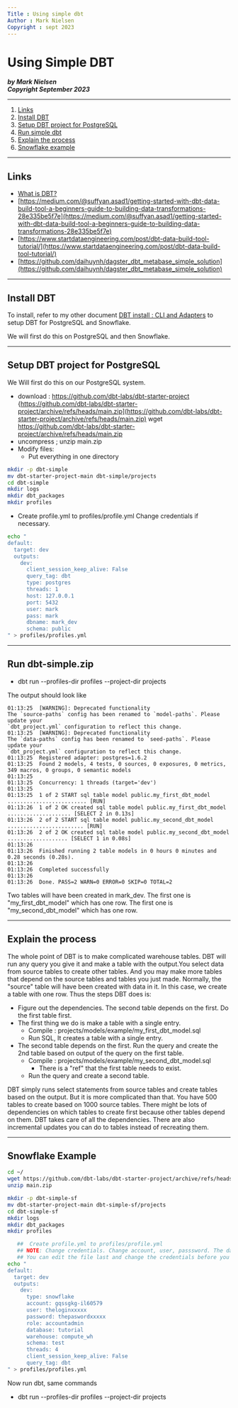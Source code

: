 ```yaml
---
Title : Using simple dbt
Author : Mark Nielsen
Copyright : sept 2023
---
```


Using Simple DBT
===============

_**by Mark Nielsen  
Copyright September 2023**_

* * *

1. [Links](#links)
2. [Install DBT](#install)
2. [Setup DBT project for PostgreSQL](#simple)
3. [Run simple dbt](#run)
4. [Explain the process](#explain)
5. [Snowflake example](#sf)
* * *

<a name=links></a>Links
-----

* [What is DBT?](https://www.getdbt.com/blog/what-exactly-is-dbt)
* [https://medium.com/@suffyan.asad1/getting-started-with-dbt-data-build-tool-a-beginners-guide-to-building-data-transformations-28e335be5f7e](https://medium.com/@suffyan.asad1/getting-started-with-dbt-data-build-tool-a-beginners-guide-to-building-data-transformations-28e335be5f7e)
* [https://www.startdataengineering.com/post/dbt-data-build-tool-tutorial/](https://www.startdataengineering.com/post/dbt-data-build-tool-tutorial/)
* [https://github.com/daihuynh/dagster_dbt_metabase_simple_solution](https://github.com/daihuynh/dagster_dbt_metabase_simple_solution)

* * *

<a name=install></a>Install DBT
-----

To install, refer to my other document [DBT install : CLI and Adapters](https://github.com/vikingdata/articles/blob/main/databases/snowflake/setup/snowflake_interfaces.md) to setup DBT for PostgreSQL and Snowflake.

We will first do this on PostgreSQL and then Snowflake. 


* * *

<a name=smple></a>Setup DBT project for PostgreSQL
-----

We Will first do this on our PostgreSQL system.


* download : https://github.com/dbt-labs/dbt-starter-project
  {https://github.com/dbt-labs/dbt-starter-project/archive/refs/heads/main.zip](https://github.com/dbt-labs/dbt-starter-project/archive/refs/heads/main.zip)
  wget https://github.com/dbt-labs/dbt-starter-project/archive/refs/heads/main.zip
* uncompress ; unzip main.zip
* Modify files:
  * Put everything in one directory
```bash
mkdir -p dbt-simple
mv dbt-starter-project-main dbt-simple/projects
cd dbt-simple
mkdir logs
mkdir dbt_packages
mkdir profiles
```
  * Create profile.yml to profiles/profile.yml
    Change credentials if necessary. 
```bash
echo "
default: 
  target: dev 
  outputs:
    dev:
      client_session_keep_alive: False 
      query_tag: dbt
      type: postgres
      threads: 1
      host: 127.0.0.1
      port: 5432
      user: mark
      pass: mark
      dbname: mark_dev
      schema: public
" > profiles/profiles.yml
```

* * *

<a name=run></a>Run dbt-simple.zip
-----

* dbt run --profiles-dir  profiles --project-dir projects


The output should look like
```
01:13:25  [WARNING]: Deprecated functionality
The `source-paths` config has been renamed to `model-paths`. Please update your
`dbt_project.yml` configuration to reflect this change.
01:13:25  [WARNING]: Deprecated functionality
The `data-paths` config has been renamed to `seed-paths`. Please update your
`dbt_project.yml` configuration to reflect this change.
01:13:25  Registered adapter: postgres=1.6.2
01:13:25  Found 2 models, 4 tests, 0 sources, 0 exposures, 0 metrics, 349 macros, 0 groups, 0 semantic models
01:13:25
01:13:25  Concurrency: 1 threads (target='dev')
01:13:25
01:13:25  1 of 2 START sql table model public.my_first_dbt_model ......................... [RUN]
01:13:26  1 of 2 OK created sql table model public.my_first_dbt_model .................... [SELECT 2 in 0.13s]
01:13:26  2 of 2 START sql table model public.my_second_dbt_model ........................ [RUN]
01:13:26  2 of 2 OK created sql table model public.my_second_dbt_model ................... [SELECT 1 in 0.08s]
01:13:26
01:13:26  Finished running 2 table models in 0 hours 0 minutes and 0.28 seconds (0.28s).
01:13:26
01:13:26  Completed successfully
01:13:26
01:13:26  Done. PASS=2 WARN=0 ERROR=0 SKIP=0 TOTAL=2
```

Two tables will have been created in mark_dev.
The first one is "my_first_dbt_model" which has one row.
The first one is "my_second_dbt_model" which has one row.


* * *

<a name=explain></a>Explain the process
-----

The whole point of DBT is to make complicated warehouse tables.  DBT will run any query you give it and make a table with the output.You select data from source tables to create other tables.
And you may make more tables that depend on the source tables and tables you just made.
Normally, the "source" table will have been created with data in it. In this case, we create
a table with one row. Thus the steps DBT does is:
* Figure out the dependencies. The second table depends on the first. Do the first table first. 
* The first thing we do is make a table with a single entry.
   * Compile : projects/models/example/my_first_dbt_model.sql
   * Run SQL, It creates a table with a single entry. 
* The second table depends on the first. Run the query and create the 2nd table based on output of the query on the first table.
   * Compile : projects/models/example/my_second_dbt_model.sql
       * There is a "ref" that the first table needs to exist.
   * Run the query and create a second table.     

DBT simply runs select statements from source tables and create tables based on the output. But it is more complicated than that. You have 500 tables
to create based on 1000 source tables. There might be lots of dependencies on which tables to create first because other tables depend on them.
DBT takes care of all the dependencies. There are also incremental updates you can do to tables instead of recreating them. 


* * *

<a name=sf></a>Snowflake Example
-----

```bash
cd ~/
wget https://github.com/dbt-labs/dbt-starter-project/archive/refs/heads/main.zip
unzip main.zip

mkdir -p dbt-simple-sf
mv dbt-starter-project-main dbt-simple-sf/projects
cd dbt-simple-sf
mkdir logs
mkdir dbt_packages
mkdir profiles

   ##  Create profile.yml to profiles/profile.yml
   ## NOTE: Change credentials. Change account, user, passsword. The database "tutorial" should exist and the schema "test". 
   ## You can edit the file last and change the credentials before you run it. 
echo "
default: 
  target: dev 
  outputs:
    dev:
      type: snowflake 
      account: gqssgkg-il60579
      user: theloginxxxxx
      password: thepaswordxxxxx
      role: accountadmin  
      database: tutorial  
      warehouse: compute_wh 
      schema: test 
      threads: 4 
      client_session_keep_alive: False 
      query_tag: dbt
" > profiles/profiles.yml
```

Now run dbt, same commands
* dbt run --profiles-dir  profiles --project-dir projects

